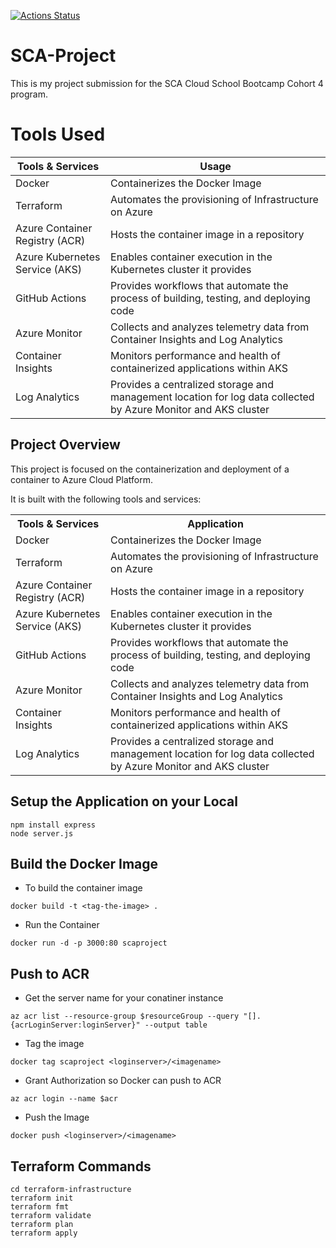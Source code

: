 [![Actions Status](https://github.com/FavourDaniel/SCA-Project/actions/workflows/workflow.yml/badge.svg)](https://github.com/FavourDaniel/SCA-Project/actions)


# SCA-Project
This is my project submission for the SCA Cloud School Bootcamp Cohort 4 program.

Tools Used
==========

| Tools & Services | Usage |
| ------- | ------- |
| Docker | Containerizes the Docker Image |
| Terraform | Automates the provisioning of Infrastructure on Azure |
| Azure Container Registry (ACR) | Hosts the container image in a repository |
| Azure Kubernetes Service (AKS) | Enables container execution in the Kubernetes cluster it provides |
| GitHub Actions | Provides workflows that automate the process of building, testing, and deploying code |
| Azure Monitor | Collects and analyzes telemetry data from Container Insights and Log Analytics |
| Container Insights | Monitors performance and health of containerized applications within AKS |
| Log Analytics | Provides a centralized storage and management location for log data collected by Azure Monitor and AKS cluster |


## Project Overview
This project is focused on the containerization and deployment of a container to Azure Cloud Platform.

It is built with the following tools and services:
<table>
  <tr>
    <th>Tools & Services</th>
    <th>Application</th>
  </tr>
  <tr>
    <td>Docker</td>
    <td>Containerizes the Docker Image</td>
  </tr>
  <tr>
    <td>Terraform</td>
    <td>Automates the provisioning of Infrastructure on Azure</td>
  </tr>
  <tr>
    <td>Azure Container Registry (ACR)</td>
    <td>Hosts the container image in a repository</td>
  </tr>
  <tr>
    <td>Azure Kubernetes Service (AKS)</td>
    <td>Enables container execution in the Kubernetes cluster it provides</td>
  </tr>
  <tr>
    <td>GitHub Actions</td>
    <td>Provides workflows that automate the process of building, testing, and deploying code </td>
  </tr>
  <tr>
    <td>Azure Monitor</td>
    <td>Collects and analyzes telemetry data from Container Insights and Log Analytics</td>
  </tr>
  <tr>
    <td>Container Insights</td>
    <td>Monitors performance and health of containerized applications within AKS </td>
  </tr>
  <tr>
    <td>Log Analytics</td>
    <td>Provides a centralized storage and management location for log data collected by Azure Monitor and AKS cluster </td>
  </tr>
</table> 


## Setup the Application on your Local
```
npm install express
node server.js
```

## Build the Docker Image
- To build the container image
```
docker build -t <tag-the-image> .
```

- Run the Container
```
docker run -d -p 3000:80 scaproject
```

## Push to ACR
- Get the server name for your conatiner instance
```
az acr list --resource-group $resourceGroup --query "[].{acrLoginServer:loginServer}" --output table
```

- Tag the image
```
docker tag scaproject <loginserver>/<imagename>
```

- Grant Authorization so Docker can push to ACR
```
az acr login --name $acr
```

- Push the Image
```
docker push <loginserver>/<imagename>
```

## Terraform Commands
```
cd terraform-infrastructure
terraform init
terraform fmt
terraform validate
terraform plan
terraform apply
```